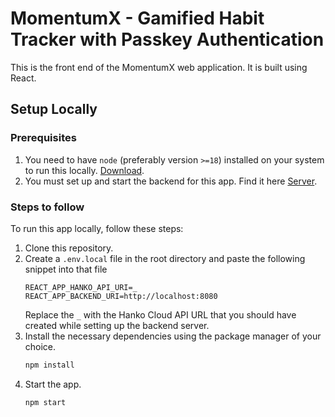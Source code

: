 # MomentumX - Gamified Habit Tracker with Passkey Authentication

This is the front end of the MomentumX web application. It is built using React.

## Setup Locally

### Prerequisites

1. You need to have `node` (preferably version `>=18`) installed on your system to run this locally. <a href="https://nodejs.org">Download</a>.
2. You must set up and start the backend for this app. Find it here <a href="https://github.com/momentumXbyLakshya/express-server">Server</a>.

### Steps to follow

To run this app locally, follow these steps:

1. Clone this repository.
2. Create a `.env.local` file in the root directory and paste the following snippet into that file
   ```
   REACT_APP_HANKO_API_URI=_
   REACT_APP_BACKEND_URI=http://localhost:8080
   ```
   Replace the `_` with the Hanko Cloud API URL that you should have created while setting up the backend server.
3. Install the necessary dependencies using the package manager of your choice.
   ```bash
   npm install
   ```
4. Start the app.
   ```bash
   npm start
   ```
